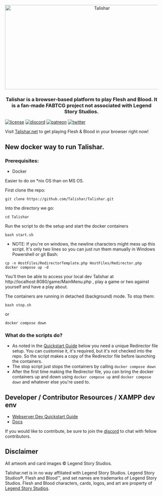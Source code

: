 <p align="center">
  <img src="https://github.com/Talishar/Talishar/blob/main/Images/TalisharLogo.webp?raw=true" width="623" height="278" alt="Talishar" />
</p>

<h3 align="center">Talishar is a browser-based platform to play Flesh and Blood. It is a fan-made FABTCG project not associated with Legend Story Studios.</h3>

[![license](https://flat.badgen.net/github/license/talishar/talishar)](./LICENSE)
[![discord](https://flat.badgen.net/discord/online-members/JykuRkdd5S?icon=discord)](https://discord.gg/JykuRkdd5S)
[![patreon](https://flat.badgen.net/badge/become/a%20patreon/F96854?icon=patreon)](https://www.patreon.com/talishar_online/)
[![twitter](https://flat.badgen.net/twitter/follow/talishar_online?icon=twitter)](https://twitter.com/talishar_online/)

Visit [Talishar.net](https://talishar.net/) to get playing Flesh & Blood in your browser right now!

## New docker way to run Talishar.

### Prerequisites:
 - Docker

Easier to do on *nix OS than on MS OS.

First clone the repo:
```
git clone https://github.com/Talishar/Talishar.git
```
Into the directory we go:
```
cd Talishar
```
Run the script to do the setup and start the docker containers
```
bash start.sh
```

- NOTE: If you're on windows, the newline characters might mess up this script. It's only two lines so you can just run them manually in Windows Powershell or git Bash:
```
cp -n HostFiles/RedirectorTemplate.php HostFiles/Redirector.php
docker compose up -d
```

You'll then be able to access your local dev Talishar at http://localhost:8080/game/MainMenu.php , play a game or two against yourself and have a play about.

The containers are running in detached (background) mode. To stop them:
```
bash stop.sh
```
or
```
docker compose down
```

### What do the scripts do?
- As noted in the [Quickstart Guide](https://docs.google.com/document/d/1qVlTrst58iZ_6xD9PkxIgZUiSKzV-S4eTJmK32qzaP0/edit) below you need a unique Redirector file setup. You can customise it, it's required, but it's not checked into the repo. So the script makes a copy of the Redirector file before launching the containers.
- The stop script just stops the containers by calling `docker compose down`
- After the first time making the Redirector file, you can bring the docker containers up and down using `docker compose up` and `docker compose down` and whatever else you're used to.

## Developer / Contributor Resources / XAMPP dev env

- [Webserver Dev Quickstart Guide](https://docs.google.com/document/d/1qVlTrst58iZ_6xD9PkxIgZUiSKzV-S4eTJmK32qzaP0/edit)
- [Docs](https://docs.google.com/document/d/15zRJvMOYnwrFtf-pLW3jwpYEMaUrdnNhlhmfgyE4Rs0)

If you would like to contribute, be sure to join the [discord](https://discord.gg/ErmtqQQEFm) to chat with fellow contributors.

## Disclaimer

All artwork and card images © Legend Story Studios.

Talishar.net is in no way affiliated with Legend Story Studios. Legend Story Studios®, Flesh and Blood™, and set names are trademarks of Legend Story Studios. Flesh and Blood characters, cards, logos, and art are property of [Legend Story Studios](https://legendstory.com/).
